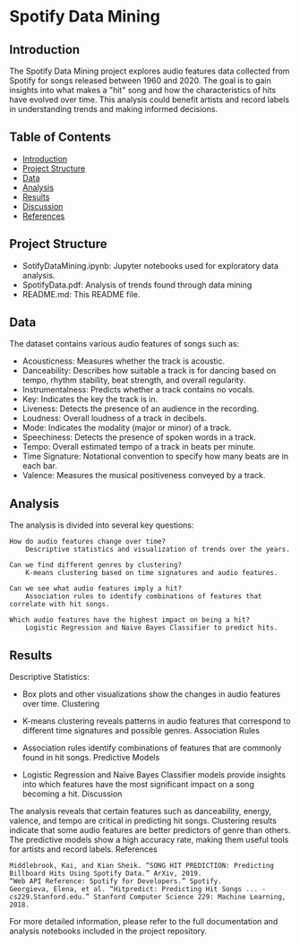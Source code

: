 # Spotify Data Mining

## Introduction

The Spotify Data Mining project explores audio features data collected from Spotify for songs released between 1960 and 2020. The goal is to gain insights into what makes a "hit" song and how the characteristics of hits have evolved over time. This analysis could benefit artists and record labels in understanding trends and making informed decisions.

## Table of Contents

- [Introduction](#introduction)
- [Project Structure](#project-structure)
- [Data](#data)
- [Analysis](#analysis)
- [Results](#results)
- [Discussion](#discussion)
- [References](#references)

## Project Structure

- SotifyDataMining.ipynb: Jupyter notebooks used for exploratory data analysis.
- SpotifyData.pdf: Analysis of trends found through data mining
- README.md: This README file.

## Data

The dataset contains various audio features of songs such as:

- Acousticness: Measures whether the track is acoustic.
- Danceability: Describes how suitable a track is for dancing based on tempo, rhythm stability, beat strength, and overall regularity.
- Instrumentalness: Predicts whether a track contains no vocals.
- Key: Indicates the key the track is in.
- Liveness: Detects the presence of an audience in the recording.
- Loudness: Overall loudness of a track in decibels.
- Mode: Indicates the modality (major or minor) of a track.
- Speechiness: Detects the presence of spoken words in a track.
- Tempo: Overall estimated tempo of a track in beats per minute.
- Time Signature: Notational convention to specify how many beats are in each bar.
- Valence: Measures the musical positiveness conveyed by a track.

## Analysis

The analysis is divided into several key questions:

    How do audio features change over time?
        Descriptive statistics and visualization of trends over the years.

    Can we find different genres by clustering?
        K-means clustering based on time signatures and audio features.

    Can we see what audio features imply a hit?
        Association rules to identify combinations of features that correlate with hit songs.

    Which audio features have the highest impact on being a hit?
        Logistic Regression and Naive Bayes Classifier to predict hits.

## Results
Descriptive Statistics:

- Box plots and other visualizations show the changes in audio features over time.
Clustering

- K-means clustering reveals patterns in audio features that correspond to different time signatures and possible genres.
Association Rules

- Association rules identify combinations of features that are commonly found in hit songs.
Predictive Models

- Logistic Regression and Naive Bayes Classifier models provide insights into which features have the most significant impact on a song becoming a hit.
Discussion

The analysis reveals that certain features such as danceability, energy, valence, and tempo are critical in predicting hit songs. Clustering results indicate that some audio features are better predictors of genre than others. The predictive models show a high accuracy rate, making them useful tools for artists and record labels.
References

    Middlebrook, Kai, and Kian Sheik. “SONG HIT PREDICTION: Predicting Billboard Hits Using Spotify Data.” ArXiv, 2019.
    “Web API Reference: Spotify for Developers.” Spotify.
    Georgieva, Elena, et al. “Hitpredict: Predicting Hit Songs ... - cs229.Stanford.edu.” Stanford Computer Science 229: Machine Learning, 2018.

For more detailed information, please refer to the full documentation and analysis notebooks included in the project repository.
